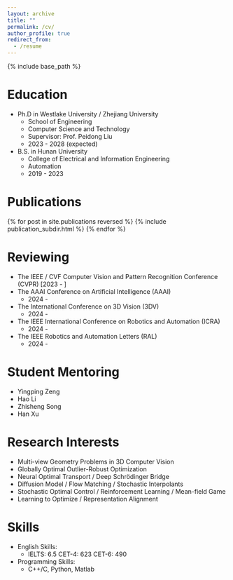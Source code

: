 ```yaml
---
layout: archive
title: ""
permalink: /cv/
author_profile: true
redirect_from:
  - /resume
---
```


{% include base_path %}

Education
======
* Ph.D in Westlake University / Zhejiang University
  * School of Engineering
  * Computer Science and Technology
  * Supervisor: Prof. Peidong Liu
  * 2023 - 2028 (expected)
* B.S. in Hunan University
  * College of Electrical and Information Engineering
  * Automation
  * 2019 - 2023

Publications
======
<style style="text/css"> .hoverTable{ width:85%; border-collapse:collapse; border: 0px; } .hoverTable td{ padding:7px; border:#4e95f4 0px solid; } /* Define the default color for all the table rows */ .hoverTable tr{} /* Define the hover highlight color for the table row */ .hoverTable tr:hover { background-color: #f7f7f7; } </style> {% for post in site.publications reversed %} {% include publication_subdir.html %} {% endfor %}



 
  
Reviewing
======
* The IEEE / CVF Computer Vision and Pattern Recognition Conference (CVPR) [2023 - ]
* The AAAI Conference on Artificial Intelligence (AAAI)
  * 2024 - 
* The International Conference on 3D Vision (3DV)
  * 2024 -     
* The IEEE International Conference on Robotics and Automation (ICRA)
  * 2024 - 
* The IEEE Robotics and Automation Letters (RAL)
  * 2024 - 


Student Mentoring
======
* Yingping Zeng
* Hao Li
* Zhisheng Song
* Han Xu


Research Interests
======
* Multi-view Geometry Problems in 3D Computer Vision
* Globally Optimal Outlier-Robust Optimization
* Neural Optimal Transport / Deep Schrödinger Bridge
* Diffusion Model / Flow Matching / Stochastic Interpolants
* Stochastic Optimal Control / Reinforcement Learning / Mean-field Game 
* Learning to Optimize / Representation Alignment 

Skills
======
* English Skills:
  * IELTS: 6.5  CET-4: 623 CET-6: 490
* Programming Skills:
  * C++/C, Python, Matlab
